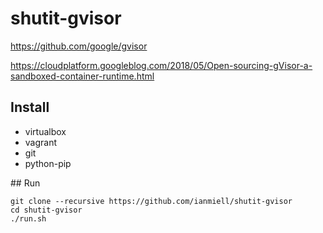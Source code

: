 # shutit-gvisor

https://github.com/google/gvisor

https://cloudplatform.googleblog.com/2018/05/Open-sourcing-gVisor-a-sandboxed-container-runtime.html

## Install

- virtualbox
- vagrant
- git
- python-pip

## Run

```
git clone --recursive https://github.com/ianmiell/shutit-gvisor
cd shutit-gvisor
./run.sh
```
